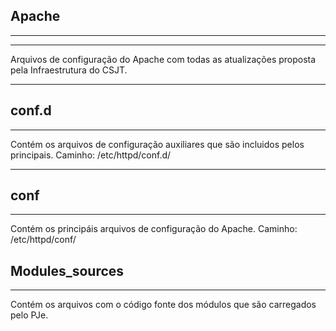 ## Apache
--------

--------
Arquivos de configuração do Apache com todas as atualizações proposta pela Infraestrutura do CSJT.


--------
## conf.d
--------
Contém os arquivos de configuração auxiliares que são incluidos pelos principais.
Caminho: /etc/httpd/conf.d/


--------
## conf
--------

Contém os principáis arquivos de configuração do Apache.
Caminho: /etc/httpd/conf/
  

## Modules_sources
--------

Contém os arquivos com o  código fonte dos módulos que são carregados pelo PJe.
  
